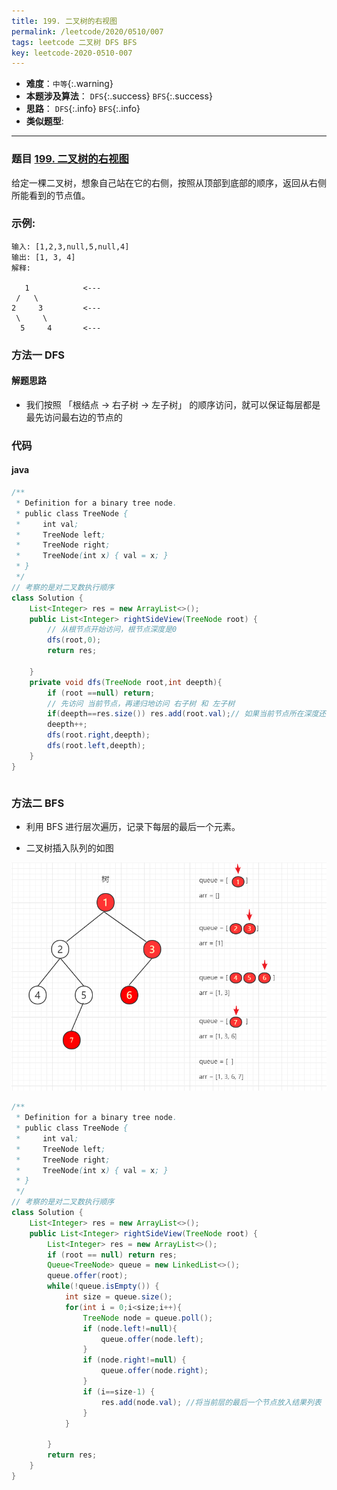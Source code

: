 ```yaml
---
title: 199. 二叉树的右视图
permalink: /leetcode/2020/0510/007
tags: leetcode 二叉树 DFS BFS
key: leetcode-2020-0510-007
---
```

- __难度__：`中等`{:.warning}
- __本题涉及算法__： `DFS`{:.success} `BFS`{:.success}
- __思路__： `DFS`{:.info} `BFS`{:.info}
- __类似题型__:

---

### 题目 [199. 二叉树的右视图](https://leetcode-cn.com/problems/binary-tree-right-side-view/)
给定一棵二叉树，想象自己站在它的右侧，按照从顶部到底部的顺序，返回从右侧所能看到的节点值。

### 示例:
```
输入: [1,2,3,null,5,null,4]
输出: [1, 3, 4]
解释:

   1            <---
 /   \
2     3         <---
 \     \
  5     4       <---
```

### 方法一 DFS
#### 解题思路
-  我们按照 「根结点 -> 右子树 -> 左子树」 的顺序访问，就可以保证每层都是最先访问最右边的节点的


### 代码
#### java
```java
/**
 * Definition for a binary tree node.
 * public class TreeNode {
 *     int val;
 *     TreeNode left;
 *     TreeNode right;
 *     TreeNode(int x) { val = x; }
 * }
 */
// 考察的是对二叉数执行顺序
class Solution {
    List<Integer> res = new ArrayList<>();
    public List<Integer> rightSideView(TreeNode root) {
        // 从根节点开始访问，根节点深度是0
        dfs(root,0);
        return res;

    }
    private void dfs(TreeNode root,int deepth){
        if (root ==null) return;
        // 先访问 当前节点，再递归地访问 右子树 和 左子树
        if(deepth==res.size()) res.add(root.val);// 如果当前节点所在深度还没有出现在res里，说明在该深度下当前节点是第一个被访问的节点，因此将当前节点加入res中。
        deepth++;
        dfs(root.right,deepth);
        dfs(root.left,deepth);
    }
}
```

```python

```

### 方法二 BFS
 - 利用 BFS 进行层次遍历，记录下每层的最后一个元素。

- 二叉树插入队列的如图

![pic1](/assets/images/leetcode/0510/c109162ad484f35720fda786bd67a724c5f63edd69b6077b0213f009cce75951-image.png)

```java
/**
 * Definition for a binary tree node.
 * public class TreeNode {
 *     int val;
 *     TreeNode left;
 *     TreeNode right;
 *     TreeNode(int x) { val = x; }
 * }
 */
// 考察的是对二叉数执行顺序
class Solution {
    List<Integer> res = new ArrayList<>();
    public List<Integer> rightSideView(TreeNode root) {
        List<Integer> res = new ArrayList<>();
        if (root == null) return res;
        Queue<TreeNode> queue = new LinkedList<>();
        queue.offer(root);
        while(!queue.isEmpty()) {
            int size = queue.size();
            for(int i = 0;i<size;i++){
                TreeNode node = queue.poll();
                if (node.left!=null){
                    queue.offer(node.left);
                }
                if (node.right!=null) {
                    queue.offer(node.right);
                }
                if (i==size-1) {
                    res.add(node.val); //将当前层的最后一个节点放入结果列表
                }
            }

        }
        return res;
    }
}
```
